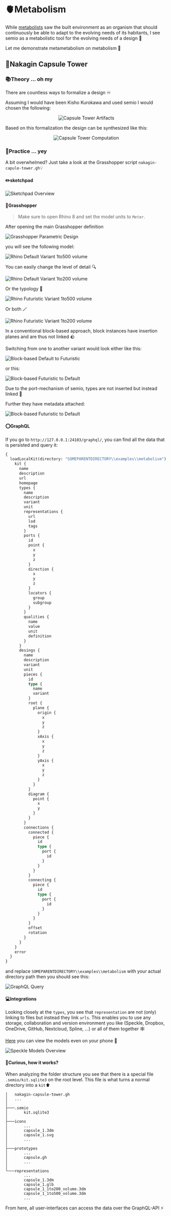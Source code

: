 # 🫀Metabolism

While [metabolists](<https://en.wikipedia.org/wiki/Metabolism_(architecture)>) saw the built environment as an organism that should continuously be able to adapt to the evolving needs of its habitants, I see semio as a metabolistic tool for the evolving needs of a design 🔀

Let me demonstrate metametabolism on metabolism 🤯

## 🗼Nakagin Capsule Tower

### 📚Theory ... oh my

There are countless ways to formalize a design ♾️

Assuming I would have been Kisho Kurokawa and used semio I would chosen the following:

<p align="center">
    <picture>
        <source media="(prefers-color-scheme: dark)" srcset="https://raw.githubusercontent.com/usalu/semio/r24.10-3/examples/metabolism/docs/artifacts-dark.svg">
        <source media="(prefers-color-scheme: light)" srcset="https://raw.githubusercontent.com/usalu/semio/r24.10-3/examples/metabolism/docs/artifacts.svg">
        <img alt="Capsule Tower Artifacts" src="https://raw.githubusercontent.com/usalu/semio/r24.10-3/examples/metabolism/docs/artifacts.svg">
    </picture>
</p>

Based on this formalization the design can be synthesized like this:

<p align="center">
    <picture>
        <source media="(prefers-color-scheme: dark)" srcset="https://raw.githubusercontent.com/usalu/semio/r24.10-3/examples/metabolism/docs/computation-dark.svg">
        <source media="(prefers-color-scheme: light)" srcset="https://raw.githubusercontent.com/usalu/semio/r24.10-3/examples/metabolism/docs/computation.svg">
        <img alt="Capsule Tower Computation" src="https://raw.githubusercontent.com/usalu/semio/r24.10-3/examples/metabolism/docs/computation.svg">
    </picture>
</p>

### 🔨Practice ... yey

A bit overwhelmed? Just take a look at the Grasshopper script `nakagin-capule-tower.gh`💡

#### ✏️sketchpad

![Sketchpad Overview](https://raw.githubusercontent.com/usalu/semio/r24.10-3/examples/metabolism/docs/sketchpad-overview.png)

#### 🦗Grasshopper

> Make sure to open Rhino 8 and set the model units to `Meter`.

After opening the main Grasshopper definition

![Grasshopper Parametric Design](https://raw.githubusercontent.com/usalu/semio/r24.10-3/examples/metabolism/docs/grasshopper-definition-main.png)

you will see the following model:

![Rhino Default Variant 1to500 volume](https://raw.githubusercontent.com/usalu/semio/r24.10-3/examples/metabolism/docs/rhino-default-variant-1to500-volume.png)

You can easily change the level of detail 🔍

![Rhino Default Variant 1to200 volume](https://raw.githubusercontent.com/usalu/semio/r24.10-3/examples/metabolism/docs/rhino-default-variant-1to200-volume.png)

Or the typology 🔁

![Rhino Futuristic Variant 1to500 volume](https://raw.githubusercontent.com/usalu/semio/r24.10-3/examples/metabolism/docs/rhino-futuristic-variant-1to500-volume.png)

Or both 🪄

![Rhino Futuristic Variant 1to200 volume](https://raw.githubusercontent.com/usalu/semio/r24.10-3/examples/metabolism/docs/rhino-futuristic-variant-1to200-volume.png)

In a conventional block-based approach, block instances have insertion planes and are thus not linked 🪨

Switching from one to another variant would look either like this:

![Block-based Default to Futuristic](https://raw.githubusercontent.com/usalu/semio/r24.10-3/examples/metabolism/docs/block-based-default-to-futuristic.png)

or this:

![Block-based Futuristic to Default](https://raw.githubusercontent.com/usalu/semio/r24.10-3/examples/metabolism/docs/block-based-futuristic-to-default.png)

Due to the port-mechanism of semio, types are not inserted but instead linked 🔗

Further they have metadata attached:

![Block-based Futuristic to Default](https://raw.githubusercontent.com/usalu/semio/r24.10-3/examples/metabolism/docs/rhino-default-variant-metrics.png)

#### ⭕GraphQL

If you go to `http://127.0.0.1:24103/graphql/`, you can find all the data that is persisted and query it:

```graphql
{
  loadLocalKit(directory: "SOMEPARENTDIRECTORY\\examples\\metabolism") {
    kit {
      name
      description
      url
      homepage
      types {
        name
        description
        variant
        unit
        representations {
          url
          lod
          tags
        }
        ports {
          id
          point {
            x
            y
            z
          }
          direction {
            x
            y
            z
          }
          locators {
            group
            subgroup
          }
        }
        qualities {
          name
          value
          unit
          definition
        }
      }
      desings {
        name
        description
        variant
        unit
        pieces {
          id
          type {
            name
            variant
          }
          root {
            plane {
              origin {
                x
                y
                z
              }
              xAxis {
                x
                y
                z
              }
              yAxis {
                x
                y
                z
              }
            }
          }
          diagram {
            point {
              x
              y
            }
          }
        }
        connections {
          connected {
            piece {
              id
              type {
                port {
                  id
                }
              }
            }
          }
          connecting {
            piece {
              id
              type {
                port {
                  id
                }
              }
            }
          }
          offset
          rotation
        }
      }
    }
    error
  }
}
```

and replace `SOMEPARENTDIRECTORY\\examples\\metabolism` with your actual directory path then you should see this:

![GraphQL Query](https://raw.githubusercontent.com/usalu/semio/r24.10-3/examples/metabolism/docs/graphql-query.png)

#### 💻Integrations

Looking closely at the `types`, you see that `representation` are not (only) linking to files but instead they link `urls`. This enables you to use any storage, collaboration and version environment you like (Speckle, Dropbox, OneDrive, GitHub, Nextcloud, Spline, ...) or all of them together 🕸️

[Here](https://app.speckle.systems/projects/e7de1a2f8f) you can view the models even on your phone 📱

![Speckle Models Overview](https://raw.githubusercontent.com/usalu/semio/r24.10-3/examples/metabolism/docs/speckle-models-overview.png)

#### 🤔Curious, how it works?

When analyzing the folder structure you see that there is a special file `.semio/kit.sqlite3` on the root level. This file is what turns a normal directory into a `kit`⬆️

```
│   nakagin-capsule-tower.gh
│   ...
│
├───.semio
│       kit.sqlite3
│
├───icons
│       ...
│       capsule_1.3dm
│       capsule_1.svg
│       ...
│
├───prototypes
│       ...
│       capsule.gh
│       ...
│
└───representations
        ...
        capsule_1.3dm
        capsule_1.glb
        capsule_1_1to200_volume.3dm
        capsule_1_1to500_volume.3dm
        ...
```

From here, all user-interfaces can access the data over the GraphQL-API ⚡

